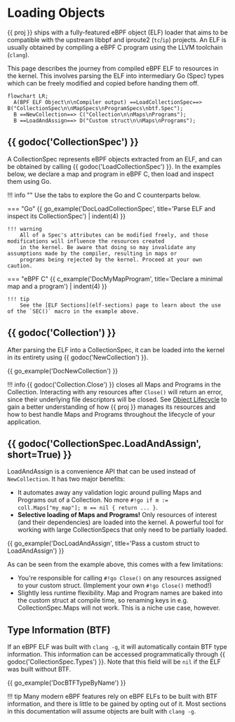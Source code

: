 # Loading Objects

{{ proj }} ships with a fully-featured eBPF object (ELF) loader that aims to be compatible with the upstream libbpf and
iproute2 (`tc`/`ip`) projects. An ELF is usually obtained by compiling a eBPF C program using the LLVM toolchain
(`clang`).

This page describes the journey from compiled eBPF ELF to resources in the kernel. This involves parsing the ELF into
intermediary Go (Spec) types which can be freely modified and copied before handing them off.

```mermaid
flowchart LR;
  A(BPF ELF Object\n\nCompiler output) ==LoadCollectionSpec==> B("CollectionSpec\n\nMapSpecs\nProgramSpecs\nbtf.Spec");
  B ==NewCollection==> C("Collection\n\nMaps\nPrograms");
  B ==LoadAndAssign==> D("Custom struct\n\nMaps\nPrograms");
```

## {{ godoc('CollectionSpec') }}

A CollectionSpec represents eBPF objects extracted from an ELF, and can be obtained by calling {{
godoc('LoadCollectionSpec') }}. In the examples below, we declare a map and program in eBPF C,
then load and inspect them using Go.

!!! info ""
    Use the tabs to explore the Go and C counterparts below.

=== "Go"
    {{ go_example('DocLoadCollectionSpec', title='Parse ELF and inspect its CollectionSpec') | indent(4) }}

    !!! warning
        All of a Spec's attributes can be modified freely, and those modifications will influence the resources created
        in the kernel. Be aware that doing so may invalidate any assumptions made by the compiler, resulting in maps or
        programs being rejected by the kernel. Proceed at your own caution.

=== "eBPF C"
    {{ c_example('DocMyMapProgram', title='Declare a minimal map and a program') | indent(4) }}

    !!! tip
        See the [ELF Sections](elf-sections) page to learn about the use of the `SEC()` macro in the example above.

## {{ godoc('Collection') }}

After parsing the ELF into a CollectionSpec, it can be loaded into the kernel in its entirety using
{{ godoc('NewCollection') }}.

{{ go_example('DocNewCollection') }}

!!! info
    {{ godoc('Collection.Close') }} closes all Maps and Programs in the Collection. Interacting with any resources
    after `Close()` will return an error, since their underlying file descriptors will be closed. See
    [Object Lifecycle](object-lifecycle) to gain a better understanding of how {{ proj }} manages its resources
    and how to best handle Maps and Programs throughout the lifecycle of your application.

## {{ godoc('CollectionSpec.LoadAndAssign', short=True) }}

LoadAndAssign is a convenience API that can be used instead of `NewCollection`. It has two major benefits:

- It automates away any validation logic around pulling Maps and Programs out of a Collection. No more
  `#!go if m := coll.Maps["my_map"]; m == nil { return ... }`.
- **Selective loading of Maps and Programs!** Only resources of interest (and their dependencies) are loaded into the
  kernel. A powerful tool for working with large CollectionSpecs that only need to be partially loaded.

{{ go_example('DocLoadAndAssign', title='Pass a custom struct to LoadAndAssign') }}

As can be seen from the example above, this comes with a few limitations:

- You're responsible for calling `#!go Close()` on any resources assigned to your custom struct. (Implement your own
  `#!go Close()` method!)
- Slightly less runtime flexibility. Map and Program names are baked into the custom struct at compile time, so renaming
  keys in e.g. CollectionSpec.Maps will not work. This is a niche use case, however.

## Type Information (BTF)

If an eBPF ELF was built with `clang -g`, it will automatically contain BTF type information. This information
can be accessed programmatically through {{ godoc('CollectionSpec.Types') }}. Note that this field will be `nil` if the
ELF was built without BTF.

{{ go_example('DocBTFTypeByName') }}

!!! tip
    Many modern eBPF features rely on eBPF ELFs to be built with BTF information, and there is little to be gained by
    opting out of it. Most sections in this documentation will assume objects are built with `clang -g`.
